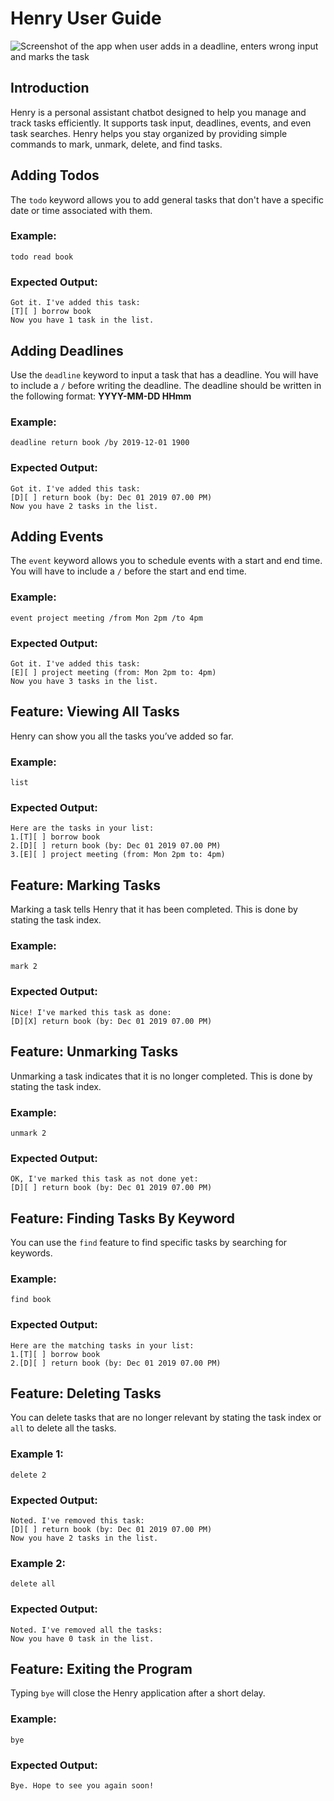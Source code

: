 # Henry User Guide

![Screenshot of the app when user adds in a deadline, enters wrong input and marks the task](https://github.com/user-attachments/assets/ef2fc712-5ad5-433e-8338-c893bf89ca90)

## Introduction
Henry is a personal assistant chatbot designed to help you manage and track tasks efficiently. It supports task input, deadlines, events, and even task searches. Henry helps you stay organized by providing simple commands to mark, unmark, delete, and find tasks.

## Adding Todos
The `todo` keyword allows you to add general tasks that don't have a specific date or time associated with them.

### Example:
`todo read book`

### Expected Output:
```
Got it. I've added this task:
[T][ ] borrow book
Now you have 1 task in the list.
```

## Adding Deadlines
Use the `deadline` keyword to input a task that has a deadline. You will have to include a `/` before writing the deadline. The deadline should be written in the following format: **YYYY-MM-DD HHmm**

### Example:
`deadline return book /by 2019-12-01 1900`

### Expected Output:
```
Got it. I've added this task:
[D][ ] return book (by: Dec 01 2019 07.00 PM)
Now you have 2 tasks in the list.
```

## Adding Events
The `event` keyword allows you to schedule events with a start and end time. You will have to include a `/` before the start and end time.

### Example:
`event project meeting /from Mon 2pm /to 4pm`

### Expected Output:
```
Got it. I've added this task:
[E][ ] project meeting (from: Mon 2pm to: 4pm)
Now you have 3 tasks in the list.
```

## Feature: Viewing All Tasks
Henry can show you all the tasks you’ve added so far.

### Example:
`list`

### Expected Output:
```
Here are the tasks in your list:
1.[T][ ] borrow book
2.[D][ ] return book (by: Dec 01 2019 07.00 PM)
3.[E][ ] project meeting (from: Mon 2pm to: 4pm)
```

## Feature: Marking Tasks
Marking a task tells Henry that it has been completed. This is done by stating the task index.

### Example:
`mark 2`

### Expected Output:
```
Nice! I've marked this task as done:
[D][X] return book (by: Dec 01 2019 07.00 PM)
```

## Feature: Unmarking Tasks
Unmarking a task indicates that it is no longer completed. This is done by stating the task index.

### Example:
`unmark 2`

### Expected Output:
```
OK, I've marked this task as not done yet:
[D][ ] return book (by: Dec 01 2019 07.00 PM)
```

## Feature: Finding Tasks By Keyword
You can use the `find` feature to find specific tasks by searching for keywords.

### Example:
`find book`

### Expected Output:
```
Here are the matching tasks in your list:
1.[T][ ] borrow book
2.[D][ ] return book (by: Dec 01 2019 07.00 PM)
```

## Feature: Deleting Tasks
You can delete tasks that are no longer relevant by stating the task index or `all` to delete all the tasks.

### Example 1:
`delete 2`

### Expected Output:
```
Noted. I've removed this task:
[D][ ] return book (by: Dec 01 2019 07.00 PM)
Now you have 2 tasks in the list.
```

### Example 2:
`delete all`

### Expected Output:
```
Noted. I've removed all the tasks:
Now you have 0 task in the list.
```

## Feature: Exiting the Program
Typing `bye` will close the Henry application after a short delay.

### Example:
`bye`

### Expected Output:
```
Bye. Hope to see you again soon!
```
